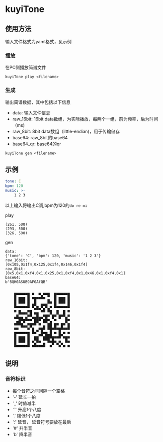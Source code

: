 # kuyiTone

## 使用方法

输入文件格式为yaml格式，见示例

### 播放

在PC侧播放简谱文件

```shell
kuyiTone play <filename>
```

### 生成

输出简谱数据，其中包括以下信息

* data: 输入文件信息
* raw_16bit: 16bit data数组，为实际播放，每两个一组，前为频率，后为时间（ms)
* raw_8bit: 8bit data数组（little-endian)，用于传输储存
* base64: raw_8bit的base64
* base64_qr: base64的qr

```shell
kuyiTone gen <filename>
```

## 示例

```yml
tone: C
bpm: 120
music: >-
    1 2 3
```

以上输入将输出C调,bpm为120的`do re mi`

play

``` shell
(261, 500)
(293, 500)
(326, 500)
```

gen

```shell
data:
{'tone': 'C', 'bpm': 120, 'music': '1 2 3'}
raw_16bit:
[0x105,0x1f4,0x125,0x1f4,0x146,0x1f4]
raw_8bit:
[0x5,0x1,0xf4,0x1,0x25,0x1,0xf4,0x1,0x46,0x1,0xf4,0x1]
base64:
b'BQH0ASUB9AFGAfQB'
                                 
                                 
    █▀▀▀▀▀█ ▀  ▀▄▀▀█  █▀▀▀▀▀█    
    █ ███ █ ▀█▀▀▀▀ ▄  █ ███ █    
    █ ▀▀▀ █ ▄█  ▄▄▄▀▀ █ ▀▀▀ █    
    ▀▀▀▀▀▀▀ ▀▄█▄▀▄▀▄▀ ▀▀▀▀▀▀▀    
    ▀ █▄▄▄▀█ ▄▄ ▀▀ ▀█  █  █ ▀    
    ▄█▄▄ ▄▀▀▄▄█▄▄▀█▀ █▀ █▀▀▄▀    
     ▄█▀█▀▀▀ ██▀ ██▀▄ ▀    █▀    
    ▀▀▀█▄▄▀█▀▀ ▀ ▄ ██ █▀ █▀ █    
    ▀▀    ▀ █ ▄▀█▀ ▀█▀▀▀█▀▀▀▀    
    █▀▀▀▀▀█ ▀▀ ▄█▀█▄█ ▀ █▄▀ ▀    
    █ ███ █  ██  ███▀█▀▀▀ ▀█▀    
    █ ▀▀▀ █ ▀▄▀▀ ▄ ▀▀█▀▄▀▄ ▀▀    
    ▀▀▀▀▀▀▀ ▀▀▀▀▀▀  ▀   ▀ ▀ ▀    
```

## 说明

### 音符标识

* 每个音符之间间隔一个空格
* '-' 延长一拍
* '_' 时值减半
* '`' 升高1个八度
* '.' 降低1个八度
* ':' 延音， 延音符号要放在最后
* '#' 升半音
* 'b' 降半音
